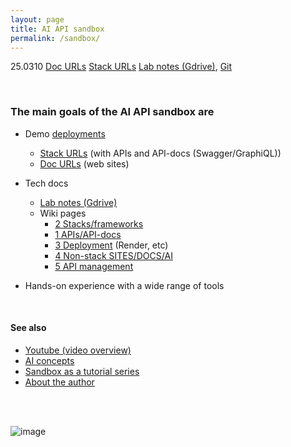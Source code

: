 ```yaml
---
layout: page
title: AI API sandbox
permalink: /sandbox/
---
```

 

25.0310 [Doc URLs](https://github.com/terrytaylorbonn/auxdrone/wiki/Main-doc-deployments) [Stack URLs](https://github.com/terrytaylorbonn/auxdrone/wiki/Stack-deployments) [Lab notes (Gdrive)](https://drive.google.com/drive/folders/1-Adawag9uA8_bq-hDF-nOuPYaRLz1eEO), [Git](https://github.com/terrytaylorbonn?tab=repositories)

<br>

### The main goals of the AI API sandbox are

- Demo [deployments](https://github.com/terrytaylorbonn/auxdrone/wiki/Deployments)
  - [Stack URLs](https://github.com/terrytaylorbonn/auxdrone/wiki/Stack-deployments) (with APIs and API-docs (Swagger/GraphiQL))
  - [Doc URLs](https://github.com/terrytaylorbonn/auxdrone/wiki/Main-doc-deployments) (web sites)

- Tech docs 
  - [Lab notes (Gdrive)](https://drive.google.com/drive/folders/1-Adawag9uA8_bq-hDF-nOuPYaRLz1eEO)
  - Wiki pages
    - [2 Stacks/frameworks](https://github.com/terrytaylorbonn/auxdrone/wiki/2-Stacks-and-frameworks)
    - [1 APIs/API-docs](https://github.com/terrytaylorbonn/auxdrone/wiki/1-APIs-and-API-docs) 
    - [3 Deployment](https://github.com/terrytaylorbonn/auxdrone/wiki/3-Deployment) (Render, etc)
    - [4 Non-stack SITES/DOCS/AI](https://github.com/terrytaylorbonn/auxdrone/wiki/4-Doc-sites)
    - [5 API management](https://github.com/terrytaylorbonn/auxdrone/wiki/5-API-management)

- Hands-on experience with a wide range of tools

<br>

#### See also 
- [Youtube (video overview)](https://www.youtube.com/watch?v=E9C912Omm7U)
- [AI concepts](https://github.com/terrytaylorbonn/auxdrone/wiki/AI-concepts)
- [Sandbox as a tutorial series](https://github.com/terrytaylorbonn/auxdrone/wiki/Sandbox-as-a-tutorial-series)
- [About the author](https://github.com/terrytaylorbonn/auxdrone/wiki/About-the-author)


<br><br>

![image](https://github.com/user-attachments/assets/187576ca-6ca9-41cc-9629-39a0db97581c)


